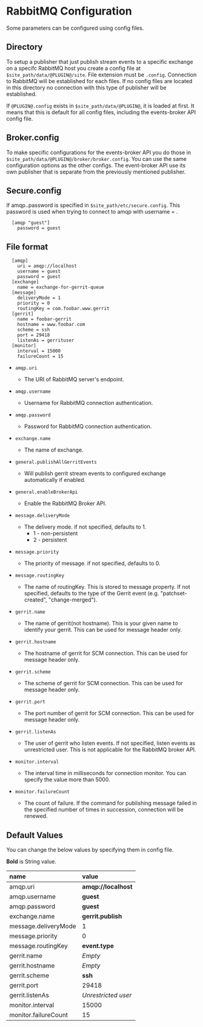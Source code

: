 RabbitMQ Configuration
======================

Some parameters can be configured using config files.

Directory
---------------------

To setup a publisher that just publish stream events to a specific exchange on a specifc RabbitMQ
host you create a config file at `$site_path/data/@PLUGIN@/site`.
File extension must be `.config`.
Connection to RabbitMQ will be established for each files. If no config files are located in this
directory no connection with this type of publisher will be established.

If `@PLUGIN@.config` exists in `$site_path/data/@PLUGIN@`, it is loaded at first.
It means that this is default for all config files, including the events-broker API config file.


Broker.config
---------------------

To make specific configurations for the events-broker API you do those in
`$site_path/data/@PLUGIN@/broker/broker.config`. You can use the same configuration options as the
other configs. The event-broker API use its own publisher that is separate from the previously
mentioned publisher.

Secure.config
---------------------

If amqp.<username>.password is specified in `$site_path/etc/secure.config`. This
password is used when trying to connect to amqp with username = <username>.

```
  [amqp "guest"]
    password = guest
```

File format
---------------------

```
  [amqp]
    uri = amqp://localhost
    username = guest
    password = guest
  [exchange]
    name = exchange-for-gerrit-queue
  [message]
    deliveryMode = 1
    priority = 0
    routingKey = com.foobar.www.gerrit
  [gerrit]
    name = foobar-gerrit
    hostname = www.foobar.com
    scheme = ssh
    port = 29418
    listenAs = gerrituser
  [monitor]
    interval = 15000
    failureCount = 15
```

* `amqp.uri`
    * The URI of RabbitMQ server's endpoint.

* `amqp.username`
    * Username for RabbitMQ connection authentication.

* `amqp.password`
    * Password for RabbitMQ connection authentication.

* `exchange.name`
    * The name of exchange.

* `general.publishAllGerritEvents`
    * Will publish gerrit stream events to configured exchange automatically if enabled.

* `general.enableBrokerApi`
    * Enable the RabbitMQ Broker API.

* `message.deliveryMode`
    * The delivery mode. if not specified, defaults to 1.
        * 1 - non-persistent
        * 2 - persistent

* `message.priority`
    * The priority of message. if not specified, defaults to 0.

* `message.routingKey`
    * The name of routingKey. This is stored to message property. If not specified, defaults to
      the type of the Gerrit event (e.g. "patchset-created", "change-merged").

* `gerrit.name`
    * The name of gerrit(not hostname). This is your given name to identify your gerrit.
      This can be used for message header only.

* `gerrit.hostname`
    * The hostname of gerrit for SCM connection.
      This can be used for message header only.

* `gerrit.scheme`
    * The scheme of gerrit for SCM connection.
      This can be used for message header only.

* `gerrit.port`
    * The port number of gerrit for SCM connection.
      This can be used for message header only.

* `gerrit.listenAs`
    * The user of gerrit who listen events.
      If not specified, listen events as unrestricted user. This is not applicable for the RabbitMQ broker API.

* `monitor.interval`
    * The interval time in milliseconds for connection monitor.
      You can specify the value more than 5000.

* `monitor.failureCount`
    * The count of failure. If the command for publishing message failed in the specified number of times
      in succession, connection will be renewed.

Default Values
-----------------

You can change the below values by specifying them in config file.

**Bold** is String value.

|name                 | value
|:--------------------|:------------------
|amqp.uri             | **amqp://localhost**
|amqp.username        | **guest**
|amqp.password        | **guest**
|exchange.name        | **gerrit.publish**
|message.deliveryMode | 1
|message.priority     | 0
|message.routingKey   | **event.type**
|gerrit.name          | *Empty*
|gerrit.hostname      | *Empty*
|gerrit.scheme        | **ssh**
|gerrit.port          | 29418
|gerrit.listenAs      | *Unrestricted user*
|monitor.interval     | 15000
|monitor.failureCount | 15
